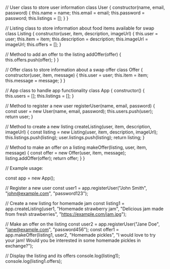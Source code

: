 // User class to store user information
class User {
  constructor(name, email, password) {
    this.name = name;
    this.email = email;
    this.password = password;
    this.listings = [];
  }
}

// Listing class to store information about food items available for swap
class Listing {
  constructor(user, item, description, imageUrl) {
    this.user = user;
    this.item = item;
    this.description = description;
    this.imageUrl = imageUrl;
    this.offers = [];
  }

  // Method to add an offer to the listing
  addOffer(offer) {
    this.offers.push(offer);
  }
}

// Offer class to store information about a swap offer
class Offer {
  constructor(user, item, message) {
    this.user = user;
    this.item = item;
    this.message = message;
  }
}

// App class to handle app functionality
class App {
  constructor() {
    this.users = [];
    this.listings = [];
  }

  // Method to register a new user
  registerUser(name, email, password) {
    const user = new User(name, email, password);
    this.users.push(user);
    return user;
  }

  // Method to create a new listing
  createListing(user, item, description, imageUrl) {
    const listing = new Listing(user, item, description, imageUrl);
    this.listings.push(listing);
    user.listings.push(listing);
    return listing;
  }

  // Method to make an offer on a listing
  makeOffer(listing, user, item, message) {
    const offer = new Offer(user, item, message);
    listing.addOffer(offer);
    return offer;
  }
}

// Example usage:

const app = new App();

// Register a new user
const user1 = app.registerUser("John Smith", "john@example.com", "password123");

// Create a new listing for homemade jam
const listing1 = app.createListing(user1, "Homemade strawberry jam", "Delicious jam made from fresh strawberries", "https://example.com/jam.jpg");

// Make an offer on the listing
const user2 = app.registerUser("Jane Doe", "jane@example.com", "password456");
const offer1 = app.makeOffer(listing1, user2, "Homemade pickles", "I would love to try your jam! Would you be interested in some homemade pickles in exchange?");

// Display the listing and its offers
console.log(listing1);
console.log(listing1.offers);
